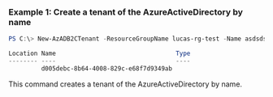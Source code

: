 ### Example 1: Create a tenant of the AzureActiveDirectory by name 
```powershell
PS C:\> New-AzADB2CTenant -ResourceGroupName lucas-rg-test -Name asdsdsadsad.onmicrosoft.com -Location 'United States' -Sku Standard -CountryCode US -DisplayName "azure.onmicrosoft.com"

Location Name                                 Type
-------- ----                                 ----
         d005debc-8b64-4008-829c-e68f7d9349ab
```

This command creates a tenant of the AzureActiveDirectory by name.

